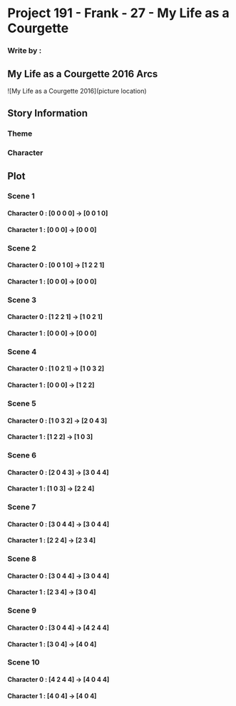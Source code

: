 # Project 191 - Frank - 27 - My Life as a Courgette
### Write by : 
## My Life as a Courgette 2016 Arcs
![My Life as a Courgette 2016](picture location)
## Story Information
### Theme


### Character


## Plot

### Scene 1
#### Character 0 : [0 0 0 0] -> [0 0 1 0]
#### Character 1 : [0 0 0] -> [0 0 0]

### Scene 2
#### Character 0 : [0 0 1 0] -> [1 2 2 1]
#### Character 1 : [0 0 0] -> [0 0 0]

### Scene 3
#### Character 0 : [1 2 2 1] -> [1 0 2 1]
#### Character 1 : [0 0 0] -> [0 0 0]

### Scene 4
#### Character 0 : [1 0 2 1] -> [1 0 3 2]
#### Character 1 : [0 0 0] -> [1 2 2]

### Scene 5
#### Character 0 : [1 0 3 2] -> [2 0 4 3]
#### Character 1 : [1 2 2] -> [1 0 3]

### Scene 6
#### Character 0 : [2 0 4 3] -> [3 0 4 4]
#### Character 1 : [1 0 3] -> [2 2 4]

### Scene 7
#### Character 0 : [3 0 4 4] -> [3 0 4 4]
#### Character 1 : [2 2 4] -> [2 3 4]

### Scene 8
#### Character 0 : [3 0 4 4] -> [3 0 4 4]
#### Character 1 : [2 3 4] -> [3 0 4]

### Scene 9
#### Character 0 : [3 0 4 4] -> [4 2 4 4]
#### Character 1 : [3 0 4] -> [4 0 4]

### Scene 10
#### Character 0 : [4 2 4 4] -> [4 0 4 4]
#### Character 1 : [4 0 4] -> [4 0 4]
